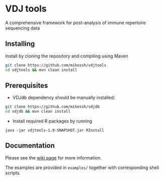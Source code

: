 # VDJ tools

A comprehensive framework for post-analysis of immune repertoire sequencing data

## Installing

Install by cloning the repository and compiling using Maven 
```bash
git clone https://github.com/mikessh/vdjtools
cd vdjtools && mvn clean install
```

## Prerequisites

* VDJdb dependency should be manually installed:

```bash
git clone https://github.com/mikessh/vdjdb
cd vdjdb && mvn clean install
```

* Install required R packages by running 
```
java -jar vdjtools-1.0-SNAPSHOT.jar RInstall
```

## Documentation

Please see the [wiki page](https://github.com/mikessh/vdjtools/wiki) for more information.

The examples are provided in `examples/` together with corresponding shell scripts.